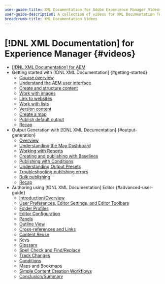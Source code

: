 ```yaml
---
user-guide-title: XML Documentation for Adobe Experience Manager Videos
user-guide-description: A collection of videos for XML Documentation for Adobe Experience Manager.
breadcrumb-title: XML Documentation Videos
---
```

  
# [!DNL XML Documentation] for Experience Manager {#videos}

+ [[!DNL XML Documentation] for AEM](overview.md)
+ Getting started with [!DNL XML Documentation] {#getting-started}
  + [Course overview](./course-1/overview.md)
  + [Understand the AEM user interface](./course-1/understanding-the-aem-user-interface.md)
  + [Create and structure content](./course-1/creating-and-structuring-content.md)
  + [Work with images](./course-1/working-with-images.md)
  + [Link to websites](./course-1/linking-to-websites.md)
  + [Work with lists](./course-1/working-with-lists.md)
  + [Version content](./course-1/versioning-content.md)
  + [Create a map](./course-1/creating-a-map.md)
  + [Publish default output](./course-1/publishing-default-output.md)
  + [Recap](./course-1/recap.md)
+ Output Generation with [!DNL XML Documentation] {#output-generation}
  + [Overview](./course-2/overview.md)
  + [Understanding the Map Dashboard](./course-2/introduction-to-the-map-dashboard.md)
  + [Working with Reports](./course-2/working-with-reports.md)
  + [Creating and publishing with Baselines](./course-2/creating-and-publishing-with-baselines.md)
  + [Publishing with Conditions](./course-2/publishing-with-conditions.md)
  + [Understanding Output Presets](./course-2/output-presets.md)
  + [Troubleshooting publishing errors](./course-2/troubleshooting-publishing-errors.md)
  + [Bulk publishing](./course-2/bulk-publishing.md)
  + [Recap](./course-2/recap.md)
+ Authoring using [!DNL XML Documentation] Editor {#advanced-user-guide}
  + [Introduction/Overview](./course-3/overview.md)
  + [User Preferences, Editor Settings, and Editor Toolbars](./course-3/user-settings-preferences-toolbars.md)
  + [Folder Profiles](./course-3/folder-profiles.md)
  + [Editor Configuration](./course-3/editor-configuration.md)
  + [Panels](./course-3/panels.md)
  + [Outline View](./course-3/outline-view.md)
  + [Cross-references and Links](./course-3/cross-references-and-links.md)
  + [Content Reuse](./course-3/content-reuse.md)
  + [Keys](./course-3/keys.md)
  + [Glossary](glossary.md)
  + [Spell Check and Find/Replace](./course-3/spell-check.md)
  + [Track Changes](./course-3/track-changes.md)
  + [Conditions](./course-3/conditions.md)
  + [Maps and Bookmaps](./course-3/maps-and-bookmaps.md)
  + [Simple Content Creation Workflows](./course-3/simple-content-creation-workflows.md)
  + [Conclusion/Summary](./course-3/summary.md)